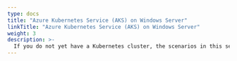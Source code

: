 ```yaml
---
type: docs
title: "Azure Kubernetes Service (AKS) on Windows Server"
linkTitle: "Azure Kubernetes Service (AKS) on Windows Server"
weight: 3
description: >-
  If you do not yet have a Kubernetes cluster, the scenarios in this section will guide on creating a hybrid AKS cluster provisioned from Azure in an automated fashion using either ARM template or Terraform.
---
```

